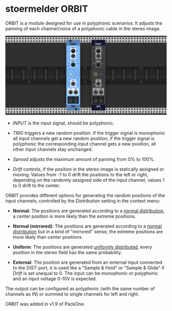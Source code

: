 # stoermelder ORBIT

ORBIT is a module designed for use in polyphonic scenarios: It adjusts the panning of each channel/voice of a polyphonic cable in the stereo image. 

![ORBIT intro](./Orbit-intro.png)

- _INPUT_ is the input signal, should be polyphonic.

- _TRIG_ triggers a new random position. If the trigger signal is monophonic all input channels get a new random position, if the trigger signal is polyphonic the corresponding input channel gets a new position, all other input channels stay unchanged.

- _Spread_ adjusts the maximum amount of panning from 0% to 100%.  

- _Drift_ controls, if the position in the stereo image is statically assigned or moving: Values from -1 to 0 drift the positions to the left or right, depending on the randomly assigned side of the input channel, values 1 to 0 drift to the center.

ORBIT provides different options for generating the random positions of the input channels, controlled by the _Distribution_ setting in the context menu:

- **Normal**: The positions are generated according to a [normal distribution](https://en.wikipedia.org/wiki/Normal_distribution), a center position is more likely than the extreme positions.

- **Normal (mirrored)**: The positions are generated according to a [normal distribution](https://en.wikipedia.org/wiki/Normal_distribution) but in a kind of "mirrored" sense, the extreme positions are more likely than center positions.

- **Uniform**: The positions are generated [uniformly distributed](https://en.wikipedia.org/wiki/Continuous_uniform_distribution), every position in the stereo field has the same probability.

- **External**: The position are generated from an external input connected to the _DIST_-port, it is used like a "Sample & Hold" or "Sample & Glide" if _Drift_ is set unequal to 0. The input can be monophonic or polyphonic and an input voltage 0-10V is expected.

The output can be configured as polyphonic (with the same number of channels as _IN_) or summed to single channels for left and right.

ORBIT was added in v1.9 of PackOne.
